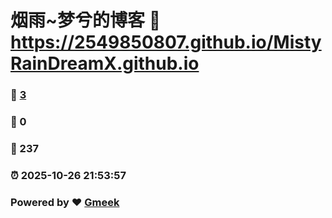 # 烟雨~梦兮的博客 :link: https://2549850807.github.io/MistyRainDreamX.github.io 
### :page_facing_up: [3](https://2549850807.github.io/MistyRainDreamX.github.io/tag.html) 
### :speech_balloon: 0 
### :hibiscus: 237 
### :alarm_clock: 2025-10-26 21:53:57 
### Powered by :heart: [Gmeek](https://github.com/Meekdai/Gmeek)
